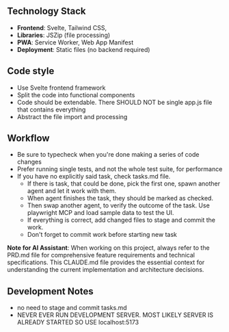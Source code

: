 ## Technology Stack

- **Frontend**: Svelte, Tailwind CSS,
- **Libraries**: JSZip (file processing)
- **PWA**: Service Worker, Web App Manifest
- **Deployment**: Static files (no backend required)

## Code style

- Use Svelte frontend framework
- Split the code into functional components
- Code should be extendable. There SHOULD NOT be single app.js file that contains everything
- Abstract the file import and processing

## Workflow

- Be sure to typecheck when you're done making a series of code changes
- Prefer running single tests, and not the whole test suite, for performance
- If you have no explicitly said task, check tasks.md file.
  - If there is task, that could be done, pick the first one, spawn another agent and let it work with them.
  - When agent finishes the task, they should be marked as checked.
  - Then swap another agent, to verify the outcome of the task. Use playwright MCP and load sample data to test the UI.
  - If everything is correct, add changed files to stage and commit the work.
  - Don't forget to commit work before starting new task

**Note for AI Assistant**: When working on this project, always refer to the PRD.md file for comprehensive feature requirements and technical specifications. This CLAUDE.md file provides the essential context for understanding the current implementation and architecture decisions.

## Development Notes

- no need to stage and commit tasks.md
- NEVER EVER RUN DEVELOPMENT SERVER. MOST LIKELY SERVER IS ALREADY STARTED SO USE localhost:5173
